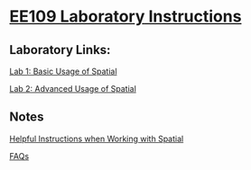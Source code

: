 # [EE109 Laboratory Instructions](https://github.com/kelayamatoz/ee109-arria10-labs/tree/master)

## Laboratory Links: 
[Lab 1: Basic Usage of Spatial](https://github.com/kelayamatoz/Digital-Systems-Design-Lab/blob/master/lab1.md)

[Lab 2: Advanced Usage of Spatial](https://github.com/kelayamatoz/Digital-Systems-Design-Lab/blob/master/lab2.md)

## Notes 
[Helpful Instructions when Working with Spatial](https://github.com/kelayamatoz/Digital-Systems-Design-Lab/blob/master/spatial-cheatsheet.md)

[FAQs](https://github.com/kelayamatoz/Digital-Systems-Design-Lab/blob/master/common-issues.md)

